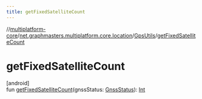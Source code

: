 ```yaml
---
title: getFixedSatelliteCount
---
```

//[multiplatform-core](../../../index.html)/[net.graphmasters.multiplatform.core.location](../index.html)/[GpsUtils](index.html)/[getFixedSatelliteCount](get-fixed-satellite-count.html)



# getFixedSatelliteCount



[android]\
fun [getFixedSatelliteCount](get-fixed-satellite-count.html)(gnssStatus: [GnssStatus](https://developer.android.com/reference/kotlin/android/location/GnssStatus.html)): [Int](https://kotlinlang.org/api/latest/jvm/stdlib/kotlin/-int/index.html)




